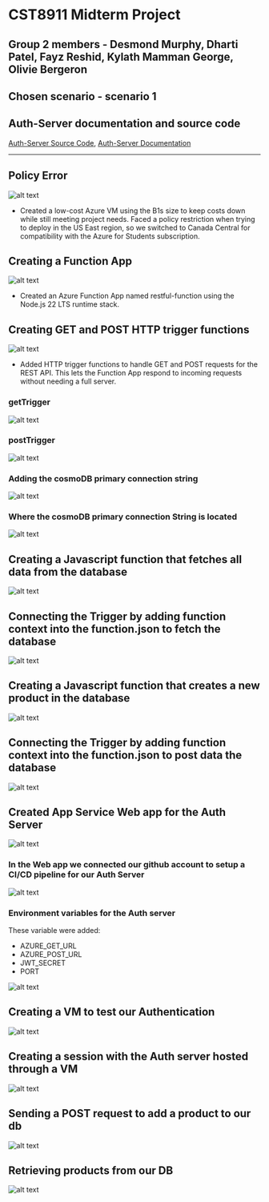 # CST8911 Midterm Project

## Group 2 members - Desmond Murphy, Dharti Patel, Fayz Reshid, Kylath Mamman George, Olivie Bergeron

## Chosen scenario - scenario 1

## Auth-Server documentation and source code

[Auth-Server Source Code](https://github.com/OlivBerg/auth-server),
[Auth-Server Documentation](https://github.com/OlivBerg/auth-server/blob/main/readme.md)

---

## Policy Error

![alt text](image.png)

- Created a low-cost Azure VM using the B1s size to keep costs down while still meeting project needs. Faced a policy restriction when trying to deploy in the US East region, so we switched to Canada Central for compatibility with the Azure for Students subscription.

## Creating a Function App

![alt text](image-7.png)

- Created an Azure Function App named restful-function using the Node.js 22 LTS runtime stack. 

## Creating GET and POST HTTP trigger functions

![alt text](image-10.png)

- Added HTTP trigger functions to handle GET and POST requests for the REST API.
This lets the Function App respond to incoming requests without needing a full server.

### getTrigger

![alt text](image-11.png)

### postTrigger

![alt text](image-12.png)

### Adding the cosmoDB primary connection string

![alt text](image-5.png)

### Where the cosmoDB primary connection String is located

![alt text](image-6.png)

## Creating a Javascript function that fetches all data from the database

![alt text](image-8.png)

## Connecting the Trigger by adding function context into the function.json to fetch the database

![alt text](image-9.png)

## Creating a Javascript function that creates a new product in the database

![alt text](image-15.png)

## Connecting the Trigger by adding function context into the function.json to post data the database

![alt text](image-16.png)

## Created App Service Web app for the Auth Server

![alt text](image-17.png)

### In the Web app we connected our github account to setup a CI/CD pipeline for our Auth Server

![alt text](image-18.png)

### Environment variables for the Auth server

These variable were added:

- AZURE_GET_URL
- AZURE_POST_URL
- JWT_SECRET
- PORT

![alt text](image-19.png)

## Creating a VM to test our Authentication

![alt text](image-20.png)

## Creating a session with the Auth server hosted through a VM

![alt text](image-21.png)

## Sending a POST request to add a product to our db

![alt text](image-22.png)

## Retrieving products from our DB

![alt text](image-23.png)
